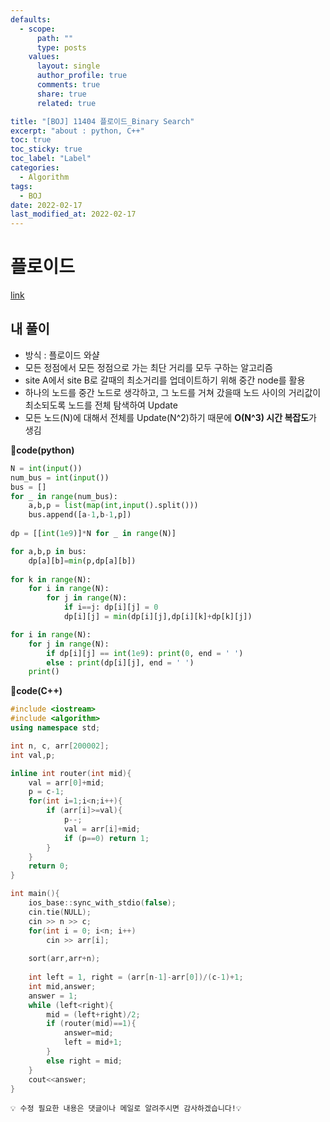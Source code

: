 ```yaml
---
defaults:
  - scope:
      path: ""
      type: posts
    values:
      layout: single
      author_profile: true
      comments: true
      share: true
      related: true

title: "[BOJ] 11404 플로이드_Binary Search"
excerpt: "about : python, C++"
toc: true
toc_sticky: true
toc_label: "Label"
categories:
  - Algorithm
tags:
  - BOJ
date: 2022-02-17
last_modified_at: 2022-02-17
---
```


# 플로이드

[link](https://www.acmicpc.net/problem/11404)

## 내 풀이

- 방식 : 플로이드 와샬
- 모든 정점에서 모든 정점으로 가는 최단 거리를 모두 구하는 알고리즘
- site A에서 site B로 갈때의 최소거리를 업데이트하기 위해 중간 node를 활용
- 하나의 노드를 중간 노드로 생각하고, 그 노드를 거쳐 갔을때 노드 사이의 거리값이 최소되도록 노드를 전체 탐색하여 Update
- 모든 노드(N)에 대해서 전체를 Update(N^2)하기 때문에 **O(N^3) 시간 복잡도**가 생김

**📰code(python)**
```python
N = int(input())
num_bus = int(input())
bus = []
for _ in range(num_bus):
    a,b,p = list(map(int,input().split()))
    bus.append([a-1,b-1,p])
    
dp = [[int(1e9)]*N for _ in range(N)]

for a,b,p in bus:
    dp[a][b]=min(p,dp[a][b])
    
for k in range(N):
    for i in range(N):
        for j in range(N):
            if i==j: dp[i][j] = 0
            dp[i][j] = min(dp[i][j],dp[i][k]+dp[k][j])

for i in range(N):
    for j in range(N):
        if dp[i][j] == int(1e9): print(0, end = ' ')
        else : print(dp[i][j], end = ' ')
    print()
```

**📰code(C++)**
```C++
#include <iostream>
#include <algorithm>
using namespace std;

int n, c, arr[200002];
int val,p;

inline int router(int mid){
    val = arr[0]+mid;
    p = c-1;
    for(int i=1;i<n;i++){
        if (arr[i]>=val){
            p--;
            val = arr[i]+mid;
            if (p==0) return 1;
        }
    }
    return 0;
}

int main(){
    ios_base::sync_with_stdio(false);
    cin.tie(NULL);
    cin >> n >> c;
    for(int i = 0; i<n; i++)
        cin >> arr[i];
    
    sort(arr,arr+n);
    
    int left = 1, right = (arr[n-1]-arr[0])/(c-1)+1;
    int mid,answer;
    answer = 1;
    while (left<right){
        mid = (left+right)/2;
        if (router(mid)==1){
            answer=mid;
            left = mid+1;
        }
        else right = mid;
    }
    cout<<answer;
}
```


```
💡 수정 필요한 내용은 댓글이나 메일로 알려주시면 감사하겠습니다!💡 
```
